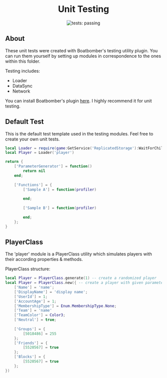 <div align="center">
<h1>Unit Testing</h3>

![tests: passing](https://img.shields.io/badge/tests-passing-brightgreen)
</div>

## About
These unit tests were created with Boatbomber's testing utility plugin. You can run them yourself by setting up modules in correspondence to the ones within this folder.

Testing includes:
- Loader
- DataSync
- Network

You can install Boatbomber's plugin [here](https://www.roblox.com/library/5853950046/Benchmarker). I highly recommend it for unit testing.

## Default Test
This is the default test template used in the testing modules. Feel free to create your own unit tests.

```lua
local Loader = require(game:GetService('ReplicatedStorage'):WaitForChild('Loader'))
local Player = Loader('player')

return {
	['ParameterGenerator'] = function()
		return nil
	end;
	
	['Functions'] = {
		['Sample A'] = function(profiler)
			
		end;
		
		['Sample B'] = function(profiler)
			
		end;
	};
}
```

## PlayerClass
The 'player' module is a PlayerClass utility which simulates players with their according properties & methods.

PlayerClass structure:
```lua
local Player = PlayerClass.generate(1) -- create a randomized player
local Player = PlayerClass.new({ -- create a player with given parameters
    ['Name'] = 'name';
    ['DisplayName'] = 'display name';
    ['UserId'] = 1;
    ['AccountAge'] = 1;
    ['MembershipType'] = Enum.MembershipType.None;
    ['Team'] = 'name'
	['TeamColor'] = Color3;
	['Neutral'] = true;
    
    ['Groups'] = {
        [5018486] = 255
    };
    ['Friends'] = {
        [5520567] = true
    };
    ['Blocks'] = {
        [5520567] = true
    };
})
```